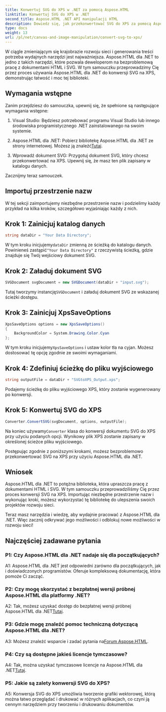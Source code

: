 ```yaml
---
title: Konwertuj SVG do XPS w .NET za pomocą Aspose.HTML
linktitle: Konwertuj SVG do XPS w .NET
second_title: Aspose.HTML .NET API manipulacji HTML
description: Dowiedz się, jak przekonwertować SVG do XPS za pomocą Aspose.HTML dla .NET. Przyspiesz rozwój swoich stron internetowych dzięki tej potężnej bibliotece.
type: docs
weight: 13
url: /pl/net/canvas-and-image-manipulation/convert-svg-to-xps/
---
```


W ciągle zmieniającym się krajobrazie rozwoju sieci i generowania treści potrzeba wydajnych narzędzi jest najważniejsza. Aspose.HTML dla .NET to jedno z takich narzędzi, które pozwala deweloperom na bezproblemową pracę z dokumentami HTML i SVG. W tym samouczku przeprowadzimy Cię przez proces używania Aspose.HTML dla .NET do konwersji SVG na XPS, demonstrując łatwość i moc tej biblioteki.

## Wymagania wstępne

Zanim przejdziesz do samouczka, upewnij się, że spełnione są następujące wymagania wstępne:

1. Visual Studio: Będziesz potrzebować programu Visual Studio lub innego środowiska programistycznego .NET zainstalowanego na swoim systemie.

2.  Aspose.HTML dla .NET: Pobierz bibliotekę Aspose.HTML dla .NET ze strony internetowej. Możesz ją znaleźć[Tutaj](https://releases.aspose.com/html/net/).

3. Wprowadź dokument SVG: Przygotuj dokument SVG, który chcesz przekonwertować na XPS. Upewnij się, że masz ten plik zapisany w katalogu danych.

Zacznijmy teraz samouczek.

## Importuj przestrzenie nazw

W tej sekcji zaimportujemy niezbędne przestrzenie nazw i podzielimy każdy przykład na kilka kroków, szczegółowo wyjaśniając każdy z nich.

## Krok 1: Zainicjuj katalog danych

```csharp
string dataDir = "Your Data Directory";
```

 W tym kroku inicjujemy`dataDir` zmienną ze ścieżką do katalogu danych. Powinieneś zastąpić`"Your Data Directory"` z rzeczywistą ścieżką, gdzie znajduje się Twój wejściowy dokument SVG.

## Krok 2: Załaduj dokument SVG

```csharp
SVGDocument svgDocument = new SVGDocument(dataDir + "input.svg");
```

Tutaj tworzymy instancję`SVGDocument` i załaduj dokument SVG ze wskazanej ścieżki dostępu.

## Krok 3: Zainicjuj XpsSaveOptions

```csharp
XpsSaveOptions options = new XpsSaveOptions()
{
    BackgroundColor = System.Drawing.Color.Cyan
};
```

 W tym kroku inicjujemy`XpsSaveOptions` i ustaw kolor tła na cyjan. Możesz dostosować tę opcję zgodnie ze swoimi wymaganiami.

## Krok 4: Zdefiniuj ścieżkę do pliku wyjściowego

```csharp
string outputFile = dataDir + "SVGtoXPS_Output.xps";
```

Podajemy ścieżkę do pliku wyjściowego XPS, który zostanie wygenerowany po konwersji.

## Krok 5: Konwertuj SVG do XPS

```csharp
Converter.ConvertSVG(svgDocument, options, outputFile);
```

 Na koniec używamy`Converter` klasa do konwersji dokumentu SVG do XPS przy użyciu podanych opcji. Wynikowy plik XPS zostanie zapisany w określonej ścieżce pliku wyjściowego.

Postępując zgodnie z poniższymi krokami, możesz bezproblemowo przekonwertować SVG na XPS przy użyciu Aspose.HTML dla .NET.

## Wniosek

Aspose.HTML dla .NET to potężna biblioteka, która upraszcza pracę z dokumentami HTML i SVG. W tym samouczku przeprowadziliśmy Cię przez proces konwersji SVG na XPS. Importując niezbędne przestrzenie nazw i wykonując kroki, możesz wykorzystać tę bibliotekę do ulepszenia swoich projektów rozwoju sieci.

Teraz masz narzędzia i wiedzę, aby wydajnie pracować z Aspose.HTML dla .NET. Więc zacznij odkrywać jego możliwości i odblokuj nowe możliwości w rozwoju sieci!

## Najczęściej zadawane pytania

### P1: Czy Aspose.HTML dla .NET nadaje się dla początkujących?

A1: Aspose.HTML dla .NET jest odpowiedni zarówno dla początkujących, jak i doświadczonych programistów. Oferuje kompleksową dokumentację, która pomoże Ci zacząć.

### P2: Czy mogę skorzystać z bezpłatnej wersji próbnej Aspose.HTML dla platformy .NET?

 A2: Tak, możesz uzyskać dostęp do bezpłatnej wersji próbnej Aspose.HTML dla .NET[Tutaj](https://releases.aspose.com/).

### P3: Gdzie mogę znaleźć pomoc techniczną dotyczącą Aspose.HTML dla .NET?

 A3: Możesz znaleźć wsparcie i zadać pytania na[Forum Aspose.HTML](https://forum.aspose.com/).

### P4: Czy są dostępne jakieś licencje tymczasowe?

 A4: Tak, można uzyskać tymczasowe licencje na Aspose.HTML dla .NET[Tutaj](https://purchase.aspose.com/temporary-license/).

### P5: Jakie są zalety konwersji SVG do XPS?

A5: Konwersja SVG do XPS umożliwia tworzenie grafiki wektorowej, którą można łatwo przeglądać i drukować w różnych aplikacjach, co czyni ją cennym narzędziem przy tworzeniu i drukowaniu dokumentów.